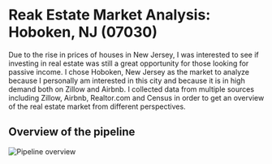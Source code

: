 # Reak Estate Market Analysis: Hoboken, NJ (07030)
Due to the rise in prices of houses in New Jersey, I was interested to see if investing in real estate was still a great opportunity for those looking for passive income. I chose Hoboken, New Jersey as the market to analyze because I personally am interested in this city and because it is in high demand both on Zillow and Airbnb. I collected data from multiple sources including Zillow, Airbnb, Realtor.com and Census in order to get an overview of the real estate market from different perspectives.

## Overview of the pipeline

![Pipeline overview](https://github.com/CRich8/Real_estate_tracker/blob/main/images/Real_Estate_Project_Overview.png)
